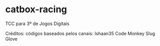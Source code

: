 # catbox-racing
TCC para 3º de Jogos Digitais 

Créditos:
códigos baseados pelos canais:
Ishaan35
Code Monkey
Slug Glove
